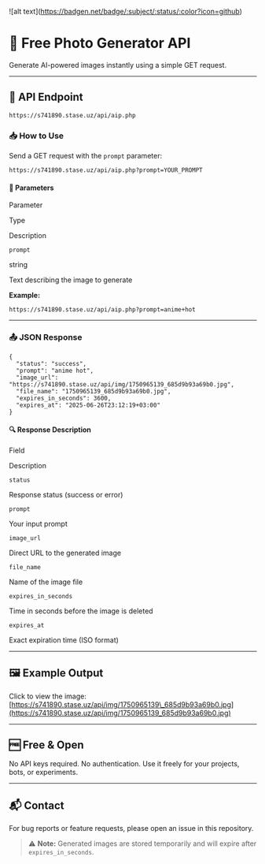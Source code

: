 !\[alt text\](https://badgen.net/badge/:subject/:status/:color?icon=github)

📸 Free Photo Generator API
===========================

Generate AI-powered images instantly using a simple GET request.

* * *

🔗 API Endpoint
---------------

`https://s741890.stase.uz/api/aip.php`

### 📥 How to Use

Send a GET request with the `prompt` parameter:

    https://s741890.stase.uz/api/aip.php?prompt=YOUR_PROMPT

#### 📝 Parameters

Parameter

Type

Description

`prompt`

string

Text describing the image to generate

**Example:**

    https://s741890.stase.uz/api/aip.php?prompt=anime+hot

* * *

### 📤 JSON Response

    {
      "status": "success",
      "prompt": "anime hot",
      "image_url": "https://s741890.stase.uz/api/img/1750965139_685d9b93a69b0.jpg",
      "file_name": "1750965139_685d9b93a69b0.jpg",
      "expires_in_seconds": 3600,
      "expires_at": "2025-06-26T23:12:19+03:00"
    }
    

#### 🔍 Response Description

Field

Description

`status`

Response status (success or error)

`prompt`

Your input prompt

`image_url`

Direct URL to the generated image

`file_name`

Name of the image file

`expires_in_seconds`

Time in seconds before the image is deleted

`expires_at`

Exact expiration time (ISO format)

* * *

🖼️ Example Output
------------------

Click to view the image:  
[https://s741890.stase.uz/api/img/1750965139\_685d9b93a69b0.jpg](https://s741890.stase.uz/api/img/1750965139_685d9b93a69b0.jpg)

* * *

🆓 Free & Open
--------------

No API keys required. No authentication. Use it freely for your projects, bots, or experiments.

* * *

📬 Contact
----------

For bug reports or feature requests, please open an issue in this repository.

> ⚠️ **Note:** Generated images are stored temporarily and will expire after `expires_in_seconds`.
